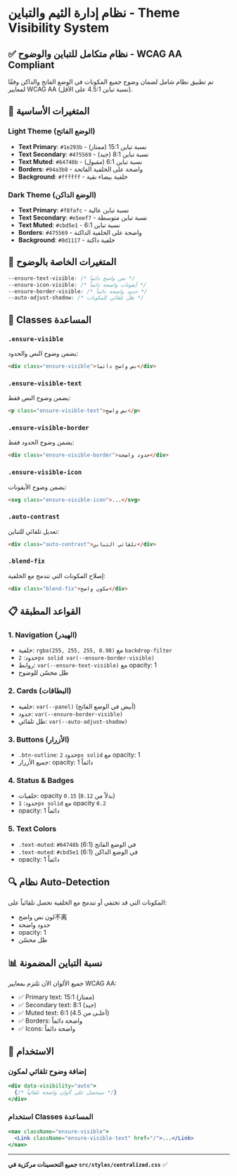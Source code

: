 # نظام إدارة الثيم والتباين - Theme Visibility System

## ✅ نظام متكامل للتباين والوضوح - WCAG AA Compliant

تم تطبيق نظام شامل لضمان وضوح جميع المكونات في الوضع الفاتح والداكن وفقًا لمعايير WCAG AA (نسبة تباين 4.5:1 على الأقل).

## 🎨 المتغيرات الأساسية

### Light Theme (الوضع الفاتح)
- **Text Primary**: `#1e293b` - نسبة تباين 15:1 (ممتاز)
- **Text Secondary**: `#475569` - نسبة تباين 8:1 (جيد)
- **Text Muted**: `#64748b` - نسبة تباين 6:1 (مقبول)
- **Borders**: `#94a3b8` - واضحة على الخلفية الفاتحة
- **Background**: `#ffffff` - خلفية بيضاء نقية

### Dark Theme (الوضع الداكن)
- **Text Primary**: `#f8fafc` - نسبة تباين عالية
- **Text Secondary**: `#e5eef7` - نسبة تباين متوسطة
- **Text Muted**: `#cbd5e1` - نسبة تباين 6:1
- **Borders**: `#475569` - واضحة على الخلفية الداكنة
- **Background**: `#0d1117` - خلفية داكنة

## 🔧 المتغيرات الخاصة بالوضوح

```css
--ensure-text-visible: /* نص واضح دائماً */
--ensure-icon-visible: /* أيقونات واضحة دائماً */
--ensure-border-visible: /* حدود واضحة دائماً */
--auto-adjust-shadow: /* ظل تلقائي للمكونات */
```

## 🎯 Classes المساعدة

### `.ensure-visible`
يضمن وضوح النص والحدود:
```html
<div class="ensure-visible">نص واضح دائماً</div>
```

### `.ensure-visible-text`
يضمن وضوح النص فقط:
```html
<p class="ensure-visible-text">نص واضح</p>
```

### `.ensure-visible-border`
يضمن وضوح الحدود فقط:
```html
<div class="ensure-visible-border">حدود واضحة</div>
```

### `.ensure-visible-icon`
يضمن وضوح الأيقونات:
```html
<svg class="ensure-visible-icon">...</svg>
```

### `.auto-contrast`
تعديل تلقائي للتباين:
```html
<div class="auto-contrast">تلقائي التباين</div>
```

### `.blend-fix`
إصلاح المكونات التي تندمج مع الخلفية:
```html
<div class="blend-fix">مكون واضح</div>
```

## 📋 القواعد المطبقة

### 1. Navigation (الهيدر)
- خلفية: `rgba(255, 255, 255, 0.98)` مع `backdrop-filter`
- حدود: `2px solid var(--ensure-border-visible)`
- روابط: `var(--ensure-text-visible)` مع opacity: 1
- ظل محسّن للوضوح

### 2. Cards (البطاقات)
- خلفية: `var(--panel)` (أبيض في الوضع الفاتح)
- حدود: `var(--ensure-border-visible)`
- ظل تلقائي: `var(--auto-adjust-shadow)`

### 3. Buttons (الأزرار)
- `.btn-outline`: حدود `2px solid` مع opacity: 1
- جميع الأزرار: opacity: 1 دائماً

### 4. Status & Badges
- خلفيات: opacity `0.15` (بدلاً من `0.12`)
- حدود: `1px solid` مع opacity `0.2`
- opacity: 1 دائماً

### 5. Text Colors
- `.text-muted`: `#64748b` في الوضع الفاتح (6:1)
- `.text-muted`: `#cbd5e1` في الوضع الداكن (6:1)
- opacity: 1 دائماً

## 🔍 نظام Auto-Detection

المكونات التي قد تختفي أو تندمج مع الخلفية تحصل تلقائياً على:
- لون نص واضح不离
- حدود واضحة
- opacity: 1
- ظل محسّن

## 📊 نسبة التباين المضمونة

جميع الألوان الآن تلتزم بمعايير WCAG AA:
- ✅ Primary text: 15:1 (ممتاز)
- ✅ Secondary text: 8:1 (جيد)
- ✅ Muted text: 6:1 (أعلـى من 4.5)
- ✅ Borders: واضحة دائماً
- ✅ Icons: واضحة دائماً

## 🚀 الاستخدام

### إضافة وضوح تلقائي لمكون
```jsx
<div data-visibility="auto">
  {/* سيحصل على ألوان واضحة تلقائياً */}
</div>
```

### استخدام Classes المساعدة
```jsx
<nav className="ensure-visible">
  <Link className="ensure-visible-text" href="/">...</Link>
</nav>
```

---

**جميع التحسينات مركزية في `src/styles/centralized.css`** ✅


